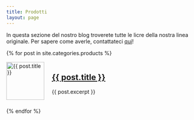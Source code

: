 ```yaml
---
title: Prodotti
layout: page
---
```

In questa sezione del nostro blog troverete tutte le licre della nostra linea originale. Per sapere come averle, contattateci [qui](https://ig.me/m/caketussy)!

{% for post in site.categories.products %}
  <div style="display: flex; align-items: center; margin-bottom: 20px;">
    <img src="{% if post.thumbnail %}{{ post.thumbnail | prepend: site.baseurl }}{% else %}{{ site.baseurl }}/assets/images/default-thumb.jpg{% endif %}" alt="{{ post.title }}" style="width: 100px; height: auto; margin-right: 20px;">
    <div>
      <h2><a href="{{ site.baseurl }}{{ post.url }}">{{ post.title }}</a></h2>
      <p>{{ post.excerpt }}</p>
    </div>
  </div>
{% endfor %}
